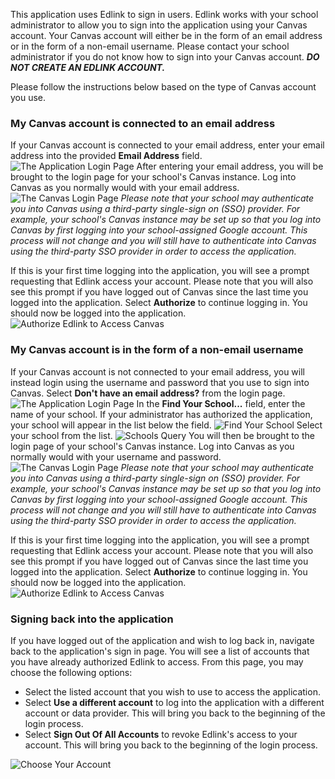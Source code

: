 This application uses Edlink to sign in users. Edlink works with your school administrator to allow you to sign into the application using your Canvas account. Your Canvas account will either be in the form of an email address or in the form of a non-email username. Please contact your school administrator if you do not know how to sign into your Canvas account. ***DO NOT CREATE AN EDLINK ACCOUNT.***

Please follow the instructions below based on the type of Canvas account you use.

### My Canvas account is connected to an email address
If your Canvas account is connected to your email address, enter your email address into the provided **Email Address** field.
<img class="block" src="/documentation/media/dashboard/school/log-in-screen.jpg" alt="The Application Login Page" />
After entering your email address, you will be brought to the login page for your school's Canvas instance. Log into Canvas as you normally would with your email address.
<img class="block" src="/documentation/media/dashboard/school/canvas-login.jpg" alt="The Canvas Login Page" />
*Please note that your school may authenticate you into Canvas using a third-party single-sign on (SSO) provider. For example, your school's Canvas instance may be set up so that you log into Canvas by first logging into your school-assigned Google account. This process will not change and you will still have to authenticate into Canvas using the third-party SSO provider in order to access the application.*

If this is your first time logging into the application, you will see a prompt requesting that Edlink access your account. Please note that you will also see this prompt if you have logged out of Canvas since the last time you logged into the application. Select **Authorize** to continue logging in. You should now be logged into the application.
<img class="block" src="/documentation/media/dashboard/school/canvas-authorize.jpg" alt="Authorize Edlink to Access Canvas" />

### My Canvas account is in the form of a non-email username
If your Canvas account is not connected to your email address, you will instead login using the username and password that you use to sign into Canvas. Select **Don't have an email address?** from the login page.
<img class="block" src="/documentation/media/dashboard/school/log-in-screen.jpg" alt="The Application Login Page" />
In the **Find Your School...** field, enter the name of your school. If your administrator has authorized the application, your school will appear in the list below the field.
<img class="block" src="/documentation/media/dashboard/school/find-your-school.jpg" alt="Find Your School" />
Select your school from the list.
<img class="block" src="/documentation/media/dashboard/school/edlink-school.jpg" alt="Schools Query" />
You will then be brought to the login page of your school's Canvas instance. Log into Canvas as you normally would with your username and password.
<img class="block" src="/documentation/media/dashboard/school/canvas-login.jpg" alt="The Canvas Login Page" />
*Please note that your school may authenticate you into Canvas using a third-party single-sign on (SSO) provider. For example, your school's Canvas instance may be set up so that you log into Canvas by first logging into your school-assigned Google account. This process will not change and you will still have to authenticate into Canvas using the third-party SSO provider in order to access the application.*

If this is your first time logging into the application, you will see a prompt requesting that Edlink access your account. Please note that you will also see this prompt if you have logged out of Canvas since the last time you logged into the application. Select **Authorize** to continue logging in. You should now be logged into the application.
<img class="block" src="/documentation/media/dashboard/school/canvas-authorize.jpg" alt="Authorize Edlink to Access Canvas" />

### Signing back into the application
If you have logged out of the application and wish to log back in, navigate back to the application's sign in page. You will see a list of accounts that you have already authorized Edlink to access.
From this page, you may choose the following options:
- Select the listed account that you wish to use to access the application.
- Select **Use a different account** to log into the application with a different account or data provider. This will bring you back to the beginning of the login process.
- Select **Sign Out Of All Accounts** to revoke Edlink's access to your account. This will bring you back to the beginning of the login process.
<img class="block" src="/documentation/media/dashboard/school/canvas-choose-account.jpg" alt="Choose Your Account" />